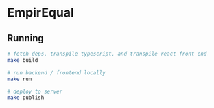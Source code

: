 # EmpirEqual

## Running
```bash
# fetch deps, transpile typescript, and transpile react front end
make build

# run backend / frontend locally
make run

# deploy to server
make publish
```
